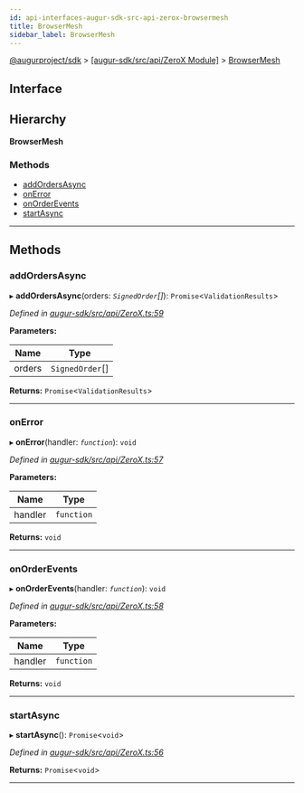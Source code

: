 ```yaml
---
id: api-interfaces-augur-sdk-src-api-zerox-browsermesh
title: BrowserMesh
sidebar_label: BrowserMesh
---
```


[@augurproject/sdk](api-readme.md) > [[augur-sdk/src/api/ZeroX Module]](api-modules-augur-sdk-src-api-zerox-module.md) > [BrowserMesh](api-interfaces-augur-sdk-src-api-zerox-browsermesh.md)

## Interface

## Hierarchy

**BrowserMesh**

### Methods

* [addOrdersAsync](api-interfaces-augur-sdk-src-api-zerox-browsermesh.md#addordersasync)
* [onError](api-interfaces-augur-sdk-src-api-zerox-browsermesh.md#onerror)
* [onOrderEvents](api-interfaces-augur-sdk-src-api-zerox-browsermesh.md#onorderevents)
* [startAsync](api-interfaces-augur-sdk-src-api-zerox-browsermesh.md#startasync)

---

## Methods

<a id="addordersasync"></a>

###  addOrdersAsync

▸ **addOrdersAsync**(orders: *`SignedOrder`[]*): `Promise`<`ValidationResults`>

*Defined in [augur-sdk/src/api/ZeroX.ts:59](https://github.com/AugurProject/augur/blob/0787bf1a23/packages/augur-sdk/src/api/ZeroX.ts#L59)*

**Parameters:**

| Name | Type |
| ------ | ------ |
| orders | `SignedOrder`[] |

**Returns:** `Promise`<`ValidationResults`>

___
<a id="onerror"></a>

###  onError

▸ **onError**(handler: *`function`*): `void`

*Defined in [augur-sdk/src/api/ZeroX.ts:57](https://github.com/AugurProject/augur/blob/0787bf1a23/packages/augur-sdk/src/api/ZeroX.ts#L57)*

**Parameters:**

| Name | Type |
| ------ | ------ |
| handler | `function` |

**Returns:** `void`

___
<a id="onorderevents"></a>

###  onOrderEvents

▸ **onOrderEvents**(handler: *`function`*): `void`

*Defined in [augur-sdk/src/api/ZeroX.ts:58](https://github.com/AugurProject/augur/blob/0787bf1a23/packages/augur-sdk/src/api/ZeroX.ts#L58)*

**Parameters:**

| Name | Type |
| ------ | ------ |
| handler | `function` |

**Returns:** `void`

___
<a id="startasync"></a>

###  startAsync

▸ **startAsync**(): `Promise`<`void`>

*Defined in [augur-sdk/src/api/ZeroX.ts:56](https://github.com/AugurProject/augur/blob/0787bf1a23/packages/augur-sdk/src/api/ZeroX.ts#L56)*

**Returns:** `Promise`<`void`>

___

